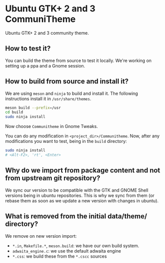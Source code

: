 # Ubuntu GTK+ 2 and 3 CommuniTheme

Ubuntu GTK+ 2 and 3 community theme.

## How to test it?

You can build the theme from source to test it locally. We're working on setting up a ppa and a Gnome session.

<!-- We have a set of packages creating a new "Ubuntu CommuniTheme session". Just install:

```sh
sudo apt install ubuntu-communitheme-session
```

Restart your computer, the login screen will have this theme by default, and a new session will be selectable in GDM named "Ubuntu CommuniTheme". This will start the GNOME-Shell, GTK2, GTK3 themes and icon themes. -->

## How to build from source and install it?

We are using `meson` and `ninja` to build and install it. The following instructions install it in `/usr/share/themes`.

```sh
meson build --prefix=/usr
cd build
sudo ninja install
```

Now choose `Communitheme` in Gnome Tweaks.

You can do any modification in `<project_dir>/Communitheme`. Now, after any modifications you want to test, being in the `build` directory:

```sh
sudo ninja install
# <Alt-F2>, 'rt', <Enter>
```

## Why do we import from package content and not from upstream git repository?

We sync our version to be compatible with the GTK and GNOME Shell versions being in ubuntu repositories. This is why we sync from them (or rebase them as soon as we update a new version with changes in ubuntu).

## What is removed from the initial data/theme/ directory?

We remove on new version import:

* `*.in`, `Makefile.*`, `meson.build`: we have our own build system.
* `adwaita_engine.c`: we use the default adwaita engine
* `*.css`: we build these from the `*.cscc` sources
